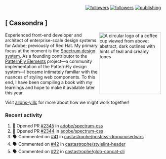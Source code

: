 <p align="right"><a rel="me" href="https://front-end.social/@castastrophe">
    <img alt="followers" title="Follow me on Mastodon" src="https://img.shields.io/mastodon/follow/109297102751309835?domain=https%3A%2F%2Ffront-end.social&label=Follow&logo=mastodon&logoColor=white&style=for-the-badge&labelColor=008080&color=006969"/></a>
  <a href="https://codepen.io/castastrophe/">
    <img alt="followers" title="Follow me on CodePen" src="https://img.shields.io/badge/16-1?color=640464&labelColor=7c007c&style=for-the-badge&logo=codepen&label=Follow"/></a>
<a href="https://castastrophe.medium.com/">
    <img alt="publishing" title="View articles on Medium" src="https://img.shields.io/badge/107-1?color=666&labelColor=444&label=subscribe&logo=medium&logoColor=white&style=for-the-badge"/></a>
</p>

## [&nbsp;Cassondra&nbsp;]

<img align="right" src="https://github-production-user-asset-6210df.s3.amazonaws.com/1840295/253016758-ba468774-1cd3-42c2-8f43-947b5eeb5edf.png" height="200" alt="A circular logo of a coffee cup viewed from above; abstract, dark outlines with hints of teal and creamy tones">

Experienced front-end developer and architect of enterprise-scale design systems for Adobe; previously of Red Hat. My primary focus at the moment is the [Spectrum design system](https://github.com/adobe/spectrum-css). As a founding contributor to the [PatternFly&nbsp;Elements](https://github.com/patternfly/patternfly-elements) project&mdash;a community implementation of the PatternFly design system&mdash;I became intimately familiar with the nuances of styling web components. To this end, I have been compiling a book with my learnings and hope to make it available later this year.

Visit [allons-y.llc](http://allons-y.llc/) for more about how we might work together!

### Recent activity

<!--START_SECTION:activity-->
1. 💪 Opened PR [#2345](https://github.com/adobe/spectrum-css/pull/2345) in [adobe/spectrum-css](https://github.com/adobe/spectrum-css)
2. 💪 Opened PR [#2344](https://github.com/adobe/spectrum-css/pull/2344) in [adobe/spectrum-css](https://github.com/adobe/spectrum-css)
3. 🗣 Commented on [#41](https://github.com/castastrophe/postcss-dropunusedvars/pull/41#issuecomment-1843187921) in [castastrophe/postcss-dropunusedvars](https://github.com/castastrophe/postcss-dropunusedvars)
4. 🗣 Commented on [#42](https://github.com/castastrophe/stylelint-header/pull/42#issuecomment-1843187463) in [castastrophe/stylelint-header](https://github.com/castastrophe/stylelint-header)
5. 🗣 Commented on [#22](https://github.com/castastrophe/glob-concat-cli/pull/22#issuecomment-1843187070) in [castastrophe/glob-concat-cli](https://github.com/castastrophe/glob-concat-cli)
<!--END_SECTION:activity-->
